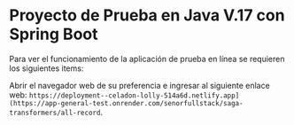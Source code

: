 # Proyecto de Prueba en Java V.17 con Spring Boot
Para ver el funcionamiento de la aplicación de prueba en línea se requieren los siguientes items:

Abrir el navegador web de su preferencia e ingresar al siguiente enlace web: `https://deployment--celadon-lolly-514a6d.netlify.app](https://app-general-test.onrender.com/senorfullstack/saga-transformers/all-record`.

